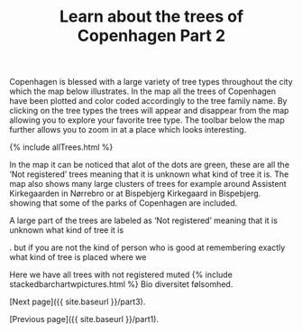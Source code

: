 ﻿---
layout: post
title: Learn about the trees of Copenhagen Part 2
---
Copenhagen is blessed with a large variety of tree types throughout the city which the map below illustrates. In the map all the trees of Copenhagen have been plotted and color coded accordingly to the tree family name. By clicking on the tree types the trees will appear and disappear from the map allowing you to explore your favorite tree type. The toolbar below the map further allows you to zoom in at a place which looks interesting.

{% include allTrees.html %}

In the map it can be  noticed that alot of the dots are green, these are all the ‘Not registered’ trees meaning that it is unknown what kind of tree it is. The map also shows many large clusters of trees for example around Assistent Kirkegaarden in Nørrebro or at Bispebjerg Kirkegaard in Bispebjerg. 
 showing that some of the parks of Copenhagen are included. 

A large part of the trees are labeled as ‘Not registered’ meaning that it is unknown what kind of tree it is

.
 but if you are not the kind of person who is good at remembering exactly what kind of tree is placed where we 

Here we have all trees with not registered muted
{% include stackedbarchartwpictures.html %}
Bio diversitet følsomhed. 


[Next page]({{ site.baseurl }}/part3).

[Previous page]({{ site.baseurl }}/part1).




